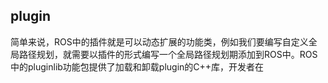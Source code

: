 ## plugin
简单来说，ROS中的插件就是可以动态扩展的功能类，例如我们要编写自定义全局路径规划，就需要以插件的形式编写一个全局路径规划期添加到ROS中。ROS中的pluginlib功能包提供了加载和卸载plugin的C++库，开发者在